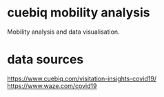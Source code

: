 # cuebiq mobility analysis
Mobility analysis and data visualisation.


# data sources 
https://www.cuebiq.com/visitation-insights-covid19/
https://www.waze.com/covid19
